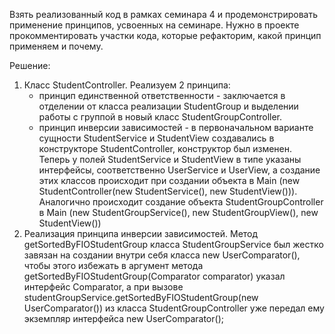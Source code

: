 Взять реализованный код в рамках семинара 4 и продемонстрировать применение принципов, усвоенных на семинаре.
Нужно в проекте прокомментировать участки кода, которые рефакторим, какой принцип применяем и почему.

Решение:

1. Класс StudentController.
   Реализуем 2 принципа:
    - принцип единственной ответственности - заключается в отделении от класса
      реализации StudentGroup и выделении работы с группой в новый класс
      StudentGroupController.
    - принцип инверсии зависимостей - в первоначальном варианте сущности
      StudentService и StudentView создавались в
      конструкторе StudentController, конструктор был изменен.
      Теперь у полей StudentService и StudentView в типе
      указаны интерфейсы, соответственно UserService<Student> и UserView<Student>,
      а создание этих классов происходит при создании объекта в Main
      (new StudentController(new StudentService(), new
      StudentView())).
      Аналогично происходит создание объекта StudentGroupController
      в Main (new StudentGroupService(), new
      StudentGroupView(), new StudentView())
2. Реализация принципа инверсии зависимостей. Метод getSortedByFIOStudentGroup класса StudentGroupService был жестко завязан на
   создании внутри себя класса new UserComparator<Student>(),
   чтобы этого избежать в аргумент метода
   getSortedByFIOStudentGroup(Comparator<Student> comparator) указал интерфейс Comparator,
   а при вызове studentGroupService.getSortedByFIOStudentGroup(new UserComparator<Student>()) из класса
   StudentGroupController уже передал ему экземпляр интерфейса new UserComparator<Student>();
